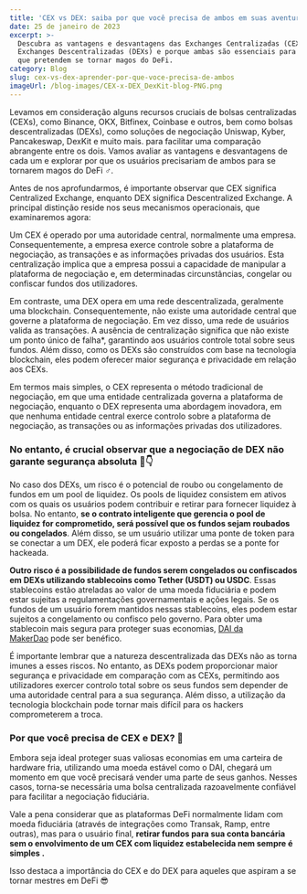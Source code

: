 ```yaml
---
title: 'CEX vs DEX: saiba por que você precisa de ambos em suas aventuras DeFi'
date: 25 de janeiro de 2023
excerpt: >-
  Descubra as vantagens e desvantagens das Exchanges Centralizadas (CEXs) e das
  Exchanges Descentralizadas (DEXs) e porque ambas são essenciais para aqueles
  que pretendem se tornar magos do DeFi.
category: Blog
slug: cex-vs-dex-aprender-por-que-voce-precisa-de-ambos
imageUrl: /blog-images/CEX-x-DEX_DexKit-blog-PNG.png
---
```

Levamos em consideração alguns recursos cruciais de bolsas centralizadas (CEXs), como Binance, OKX, Bitfinex, Coinbase e outros, bem como bolsas descentralizadas (DEXs), como soluções de negociação Uniswap, Kyber, Pancakeswap, DexKit e muito mais. para facilitar uma comparação abrangente entre os dois. Vamos avaliar as vantagens e desvantagens de cada um e explorar por que os usuários precisariam de ambos para se tornarem magos do DeFi ♂️.

Antes de nos aprofundarmos, é importante observar que CEX significa Centralized Exchange, enquanto DEX significa Descentralized Exchange. A principal distinção reside nos seus mecanismos operacionais, que examinaremos agora:

Um CEX é operado por uma autoridade central, normalmente uma empresa. Consequentemente, a empresa exerce controle sobre a plataforma de negociação, as transações e as informações privadas dos usuários. Esta centralização implica que a empresa possui a capacidade de manipular a plataforma de negociação e, em determinadas circunstâncias, congelar ou confiscar fundos dos utilizadores.

Em contraste, uma DEX opera em uma rede descentralizada, geralmente uma blockchain. Consequentemente, não existe uma autoridade central que governe a plataforma de negociação. Em vez disso, uma rede de usuários valida as transações. A ausência de centralização significa que não existe um ponto único de falha\*, garantindo aos usuários controle total sobre seus fundos. Além disso, como os DEXs são construídos com base na tecnologia blockchain, eles podem oferecer maior segurança e privacidade em relação aos CEXs.

Em termos mais simples, o CEX representa o método tradicional de negociação, em que uma entidade centralizada governa a plataforma de negociação, enquanto o DEX representa uma abordagem inovadora, em que nenhuma entidade central exerce controlo sobre a plataforma de negociação, as transações ou as informações privadas dos utilizadores.

### No entanto, é crucial observar que a negociação de DEX não garante segurança absoluta 👀👇

No caso dos DEXs, um risco é o potencial de roubo ou congelamento de fundos em um pool de liquidez. Os pools de liquidez consistem em ativos com os quais os usuários podem contribuir e retirar para fornecer liquidez à bolsa. No entanto, **se o contrato inteligente que gerencia o pool de liquidez for comprometido, será possível que os fundos sejam roubados ou congelados**. Além disso, se um usuário utilizar uma ponte de token para se conectar a um DEX, ele poderá ficar exposto a perdas se a ponte for hackeada.

**Outro risco é a possibilidade de fundos serem congelados ou confiscados em DEXs utilizando stablecoins como Tether (USDT) ou USDC**. Essas stablecoins estão atreladas ao valor de uma moeda fiduciária e podem estar sujeitas a regulamentações governamentais e ações legais. Se os fundos de um usuário forem mantidos nessas stablecoins, eles podem estar sujeitos a congelamento ou confisco pelo governo. Para obter uma stablecoin mais segura para proteger suas economias, [DAI da MakerDao](https://makerdao.com/) pode ser benéfico.

É importante lembrar que a natureza descentralizada das DEXs não as torna imunes a esses riscos. No entanto, as DEXs podem proporcionar maior segurança e privacidade em comparação com as CEXs, permitindo aos utilizadores exercer controlo total sobre os seus fundos sem depender de uma autoridade central para a sua segurança. Além disso, a utilização da tecnologia blockchain pode tornar mais difícil para os hackers comprometerem a troca.

### Por que você precisa de CEX e DEX? 🤔

Embora seja ideal proteger suas valiosas economias em uma carteira de hardware fria, utilizando uma moeda estável como o DAI, chegará um momento em que você precisará vender uma parte de seus ganhos. Nesses casos, torna-se necessária uma bolsa centralizada razoavelmente confiável para facilitar a negociação fiduciária.

Vale a pena considerar que as plataformas DeFi normalmente lidam com moeda fiduciária (através de integrações como Transak, Ramp, entre outras), mas para o usuário final, **retirar fundos para sua conta bancária sem o envolvimento de um CEX com liquidez estabelecida nem sempre é simples .**

Isso destaca a importância do CEX e do DEX para aqueles que aspiram a se tornar mestres em DeFi 😎
